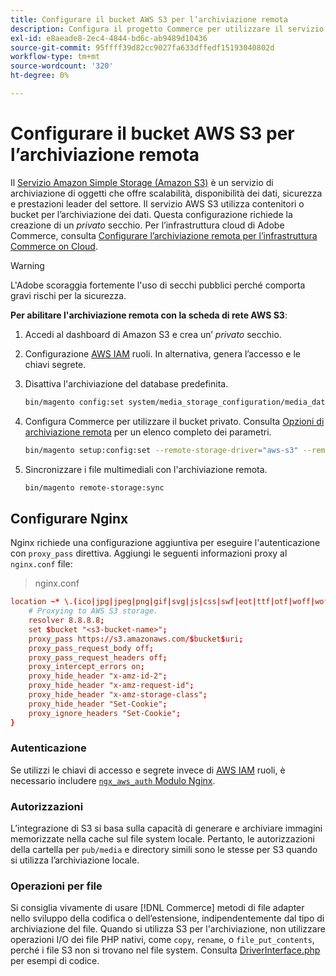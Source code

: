 ```yaml
---
title: Configurare il bucket AWS S3 per l’archiviazione remota
description: Configura il progetto Commerce per utilizzare il servizio di archiviazione AWS S3 per l’archiviazione remota.
exl-id: e8aeade8-2ec4-4844-bd6c-ab9489d10436
source-git-commit: 95ffff39d82cc9027fa633dffedf15193040802d
workflow-type: tm+mt
source-wordcount: '320'
ht-degree: 0%

---
```


# Configurare il bucket AWS S3 per l’archiviazione remota

Il [Servizio Amazon Simple Storage (Amazon S3)][AWS S3] è un servizio di archiviazione di oggetti che offre scalabilità, disponibilità dei dati, sicurezza e prestazioni leader del settore. Il servizio AWS S3 utilizza contenitori o bucket per l’archiviazione dei dati. Questa configurazione richiede la creazione di un _privato_ secchio. Per l’infrastruttura cloud di Adobe Commerce, consulta [Configurare l’archiviazione remota per l’infrastruttura Commerce on Cloud](cloud-support.md).

>[!WARNING]
>
>L&#39;Adobe scoraggia fortemente l&#39;uso di secchi pubblici perché comporta gravi rischi per la sicurezza.

**Per abilitare l&#39;archiviazione remota con la scheda di rete AWS S3**:

1. Accedi al dashboard di Amazon S3 e crea un’ _privato_ secchio.

1. Configurazione [AWS IAM] ruoli. In alternativa, genera l’accesso e le chiavi segrete.

1. Disattiva l&#39;archiviazione del database predefinita.

   ```bash
   bin/magento config:set system/media_storage_configuration/media_database 0
   ```

1. Configura Commerce per utilizzare il bucket privato. Consulta [Opzioni di archiviazione remota](remote-storage.md#remote-storage-options) per un elenco completo dei parametri.

   ```bash
   bin/magento setup:config:set --remote-storage-driver="aws-s3" --remote-storage-bucket="<bucket-name>" --remote-storage-region="<region-name>" --remote-storage-prefix="<optional-prefix>" --remote-storage-key=<optional-access-key> --remote-storage-secret=<optional-secret-key> -n
   ```

1. Sincronizzare i file multimediali con l&#39;archiviazione remota.

   ```bash
   bin/magento remote-storage:sync
   ```

## Configurare Nginx

Nginx richiede una configurazione aggiuntiva per eseguire l&#39;autenticazione con `proxy_pass` direttiva. Aggiungi le seguenti informazioni proxy al `nginx.conf` file:

>nginx.conf

```conf
location ~* \.(ico|jpg|jpeg|png|gif|svg|js|css|swf|eot|ttf|otf|woff|woff2)$ {
    # Proxying to AWS S3 storage.
    resolver 8.8.8.8;
    set $bucket "<s3-bucket-name>";
    proxy_pass https://s3.amazonaws.com/$bucket$uri;
    proxy_pass_request_body off;
    proxy_pass_request_headers off;
    proxy_intercept_errors on;
    proxy_hide_header "x-amz-id-2";
    proxy_hide_header "x-amz-request-id";
    proxy_hide_header "x-amz-storage-class";
    proxy_hide_header "Set-Cookie";
    proxy_ignore_headers "Set-Cookie";
}
```

### Autenticazione

Se utilizzi le chiavi di accesso e segrete invece di [AWS IAM] ruoli, è necessario includere [`ngx_aws_auth` Modulo Nginx][ngx repo].

### Autorizzazioni

L’integrazione di S3 si basa sulla capacità di generare e archiviare immagini memorizzate nella cache sul file system locale. Pertanto, le autorizzazioni della cartella per `pub/media` e directory simili sono le stesse per S3 quando si utilizza l’archiviazione locale.

### Operazioni per file

Si consiglia vivamente di usare [!DNL Commerce] metodi di file adapter nello sviluppo della codifica o dell’estensione, indipendentemente dal tipo di archiviazione del file. Quando si utilizza S3 per l&#39;archiviazione, non utilizzare operazioni I/O dei file PHP nativi, come `copy`, `rename`, o `file_put_contents`, perché i file S3 non si trovano nel file system. Consulta [DriverInterface.php](https://github.com/magento/magento2/blob/2.4-develop/lib/internal/Magento/Framework/Filesystem/DriverInterface.php#L18) per esempi di codice.

<!-- link definitions -->

[AWS S3]: https://aws.amazon.com/s3
[AWS IAM]: https://aws.amazon.com/iam/
[ngx repo]: https://github.com/anomalizer/ngx_aws_auth
